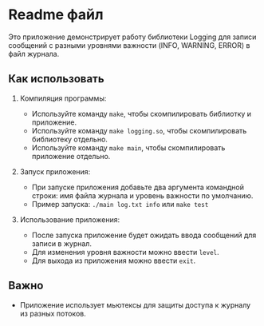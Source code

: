 # Readme файл

Это приложение демонстрирует работу библиотеки Logging для записи сообщений с разными уровнями важности (INFO, WARNING, ERROR) в файл журнала.

## Как использовать

1. Компиляция программы:
   - Используйте команду `make`, чтобы скомпилировать библиотку и приложение.
   - Используйте команду `make logging.so`, чтобы скомпилировать библиотеку отдельно.
   - Используйте команду `make main`, чтобы скомпилировать приложение отдельно. 

2. Запуск приложения:
   - При запуске приложения добавьте два аргумента командной строки: имя файла журнала и уровень важности по умолчанию.
   - Пример запуска: `./main log.txt info` или `make test`

3. Использование приложения:
   - После запуска приложение будет ожидать ввода сообщений для записи в журнал.
   - Для изменения уровня важности можно ввести `level`.
   - Для выхода из приложения можно ввести `exit`.

## Важно
- Приложение использует мьютексы для защиты доступа к журналу из разных потоков.